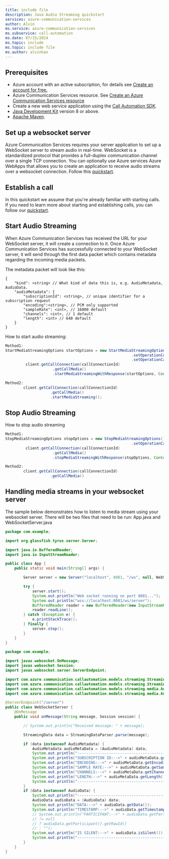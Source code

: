 ```yaml
---
title: include file
description: Java Audio Streaming quickstart
services: azure-communication-services
author: Alvin
ms.service: azure-communication-services
ms.subservice: call-automation
ms.date: 07/15/2024
ms.topic: include
ms.topic: include file
ms.author: alvinhan
---
```


## Prerequisites

- Azure account with an active subscription, for details see [Create an account for free.](https://azure.microsoft.com/free/)
- Azure Communication Services resource. See [Create an Azure Communication Services resource](../../../create-communication-resource.md?tabs=windows&pivots=platform-azp)
- Create a new web service application using the [Call Automation SDK](../../../call-automation/Callflows-for-customer-interactions.md).
- [Java Development Kit](/java/azure/jdk/?preserve-view=true&view=azure-java-stable) version 8 or above.
- [Apache Maven](https://maven.apache.org/download.cgi).

## Set up a websocket server
Azure Communication Services requires your server application to set up a WebSocket server to stream audio in real-time. WebSocket is a standardized protocol that provides a full-duplex communication channel over a single TCP connection. 
You can optionally use Azure services Azure WebApps that allows you to create an application to receive audio streams over a websocket connection. Follow this [quickstart](https://azure.microsoft.com/blog/introduction-to-websockets-on-windows-azure-web-sites/).

## Establish a call
In this quickstart we assume that you're already familiar with starting calls. If you need to learn more about starting and establishing calls, you can follow our [quickstart](../../../call-automation/callflows-for-customer-interactions.md).

## Start Audio Streaming

When Azure Communication Services has received the URL for your WebSocket server, it will create a connection to it. Once Azure Communication Services has successfully connected to your WebSocket server, it will send through the first data packet which contains metadata regarding the incoming media packets. 

The metadata packet will look like this:
``` 
{ 
    "kind": <string> // What kind of data this is, e.g. AudioMetadata, AudioData. 
    "audioMetadata": { 
        "subscriptionId": <string>, // unique identifier for a subscription request 
        "encoding":<string>, // PCM only supported 
        "sampleRate": <int>, // 16000 default 
        "channels": <int>, // 1 default 
        "length": <int> // 640 default 
    } 
} 
```


How to start audio streaming:
``` java
Method1:  
StartMediaStreamingOptions startOptions = new StartMediaStreamingOptions()  
                                                        .setOperationContext("startMediaStreamingContext")  
                                                        .setOperationCallbackUrl(appConfig.getBasecallbackuri());  
         client.getCallConnection(callConnectionId)  
                     .getCallMedia()  
                     .startMediaStreamingWithResponse(startOptions, Context.NONE);      

Method2:  
        client.getCallConnection(callConnectionId)  
                    .getCallMedia()  
                    .startMediaStreaming();  
```

## Stop Audio Streaming
How to stop audio streaming
``` java
Method1:  
StopMediaStreamingOptions stopOptions = new StopMediaStreamingOptions()  
                                                        .setOperationCallbackUrl(appConfig.getBasecallbackuri());  
         client.getCallConnection(callConnectionId)  
                     .getCallMedia()  
                     .stopMediaStreamingWithResponse(stopOptions, Context.NONE);

Method2:  
        client.getCallConnection(callConnectionId)  
                    .getCallMedia()  
```

## Handling media streams in your websocket server
The sample below demonstrates how to listen to media stream using your websocket server.  There will be two files that need to be run: App.java and WebSocketServer.java

``` App.java
package com.example;

import org.glassfish.tyrus.server.Server;

import java.io.BufferedReader;
import java.io.InputStreamReader;

public class App {
    public static void main(String[] args) {

        Server server = new Server("localhost", 8081, "/ws", null, WebSocketServer.class);

        try {
            server.start();
            System.out.println("Web socket running on port 8081...");
            System.out.println("wss://localhost:8081/ws/server");
            BufferedReader reader = new BufferedReader(new InputStreamReader(System.in));
            reader.readLine();
        } catch (Exception e) {
            e.printStackTrace();
        } finally {
            server.stop();
        }
    }
}
```
``` WebSocketServer.java
package com.example;

import javax.websocket.OnMessage;
import javax.websocket.Session;
import javax.websocket.server.ServerEndpoint;

import com.azure.communication.callautomation.models.streaming.StreamingData;
import com.azure.communication.callautomation.models.streaming.StreamingDataParser;
import com.azure.communication.callautomation.models.streaming.media.AudioData;
import com.azure.communication.callautomation.models.streaming.media.AudioMetadata;

@ServerEndpoint("/server")
public class WebSocketServer {
    @OnMessage
    public void onMessage(String message, Session session) {

        // System.out.println("Received message: " + message);

        StreamingData data = StreamingDataParser.parse(message);

        if (data instanceof AudioMetadata) {
            AudioMetadata audioMetaData = (AudioMetadata) data;
            System.out.println("----------------------------------------------------------------");
            System.out.println("SUBSCRIPTION ID:-->" + audioMetaData.getMediaSubscriptionId());
            System.out.println("ENCODING:-->" + audioMetaData.getEncoding());
            System.out.println("SAMPLE RATE:-->" + audioMetaData.getSampleRate());
            System.out.println("CHANNELS:-->" + audioMetaData.getChannels());
            System.out.println("LENGTH:-->" + audioMetaData.getLength());
            System.out.println("----------------------------------------------------------------");
        }
        if (data instanceof AudioData) {
            System.out.println("----------------------------------------------------------------");
            AudioData audioData = (AudioData) data;
            System.out.println("DATA:-->" + audioData.getData());
            System.out.println("TIMESTAMP:-->" + audioData.getTimestamp());
            // System.out.println("PARTICIPANT:-->" + audioData.getParticipant().getRawId()
            // != null
            // ? audioData.getParticipant().getRawId()
            // : "");
            System.out.println("IS SILENT:-->" + audioData.isSilent());
            System.out.println("----------------------------------------------------------------");
        }
    }
}
```
